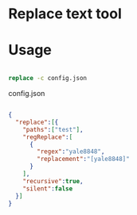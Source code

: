 # Replace text tool

# Usage

```cmd

replace -c config.json

```

config.json

```json

{
  "replace":[{
    "paths":["test"],
    "regReplace":[
      {
        "regex":"yale8848",
        "replacement":"[yale8848]"
      }
    ],
    "recursive":true,
    "silent":false
  }]
}

```

